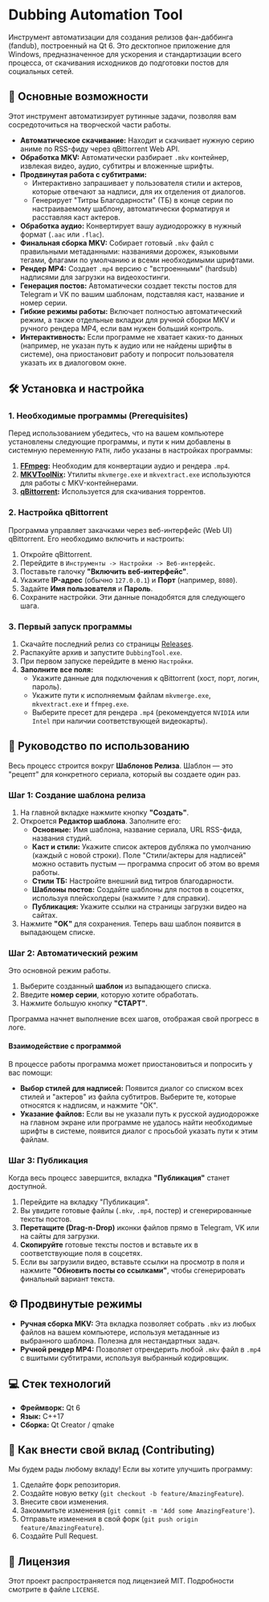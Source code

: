 # Dubbing Automation Tool
Инструмент автоматизации для создания релизов фан-даббинга (fandub), построенный на Qt 6. Это десктопное приложение для Windows, предназначенное для ускорения и стандартизации всего процесса, от скачивания исходников до подготовки постов для социальных сетей.



## 🚀 Основные возможности

Этот инструмент автоматизирует рутинные задачи, позволяя вам сосредоточиться на творческой части работы.

-   **Автоматическое скачивание:** Находит и скачивает нужную серию аниме по RSS-фиду через qBittorrent Web API.
-   **Обработка MKV:** Автоматически разбирает `.mkv` контейнер, извлекая видео, аудио, субтитры и вложенные шрифты.
-   **Продвинутая работа с субтитрами:**
    -   Интерактивно запрашивает у пользователя стили и актеров, которые отвечают за надписи, для их отделения от диалогов.
    -   Генерирует "Титры Благодарности" (ТБ) в конце серии по настраиваемому шаблону, автоматически форматируя и расставляя каст актеров.
-   **Обработка аудио:** Конвертирует вашу аудиодорожку в нужный формат (`.aac` или `.flac`).
-   **Финальная сборка MKV:** Собирает готовый `.mkv` файл с правильными метаданными: названиями дорожек, языковыми тегами, флагами по умолчанию и всеми необходимыми шрифтами.
-   **Рендер MP4:** Создает `.mp4` версию с "встроенными" (hardsub) надписями для загрузки на видеохостинги.
-   **Генерация постов:** Автоматически создает тексты постов для Telegram и VK по вашим шаблонам, подставляя каст, название и номер серии.
-   **Гибкие режимы работы:** Включает полностью автоматический режим, а также отдельные вкладки для ручной сборки MKV и ручного рендера MP4, если вам нужен больший контроль.
-   **Интерактивность:** Если программе не хватает каких-то данных (например, не указан путь к аудио или не найдены шрифты в системе), она приостановит работу и попросит пользователя указать их в диалоговом окне.

## 🛠️ Установка и настройка

### 1. Необходимые программы (Prerequisites)

Перед использованием убедитесь, что на вашем компьютере установлены следующие программы, и пути к ним добавлены в системную переменную `PATH`, либо указаны в настройках программы:

1.  **[FFmpeg](https://ffmpeg.org/download.html):** Необходим для конвертации аудио и рендера `.mp4`.
2.  **[MKVToolNix](https://mkvtoolnix.download/):** Утилиты `mkvmerge.exe` и `mkvextract.exe` используются для работы с MKV-контейнерами.
3.  **[qBittorrent](https://www.qbittorrent.org/download.php):** Используется для скачивания торрентов.

### 2. Настройка qBittorrent

Программа управляет закачками через веб-интерфейс (Web UI) qBittorrent. Его необходимо включить и настроить:

1.  Откройте qBittorrent.
2.  Перейдите в `Инструменты -> Настройки -> Веб-интерфейс`.
3.  Поставьте галочку **"Включить веб-интерфейс"**.
4.  Укажите **IP-адрес** (обычно `127.0.0.1`) и **Порт** (например, `8080`).
5.  Задайте **Имя пользователя** и **Пароль**.
6.  Сохраните настройки. Эти данные понадобятся для следующего шага.

### 3. Первый запуск программы

1.  Скачайте последний релиз со страницы [Releases](https://github.com/IceHoles/DubbingTool/releases).
2.  Распакуйте архив и запустите `DubbingTool.exe`.
3.  При первом запуске перейдите в меню `Настройки`.
4.  **Заполните все поля:**
    -   Укажите данные для подключения к qBittorrent (хост, порт, логин, пароль).
    -   Укажите пути к исполняемым файлам `mkvmerge.exe`, `mkvextract.exe` и `ffmpeg.exe`.
    -   Выберите пресет для рендера `.mp4` (рекомендуется `NVIDIA` или `Intel` при наличии соответствующей видеокарты).



## 📖 Руководство по использованию

Весь процесс строится вокруг **Шаблонов Релиза**. Шаблон — это "рецепт" для конкретного сериала, который вы создаете один раз.

### Шаг 1: Создание шаблона релиза

1.  На главной вкладке нажмите кнопку **"Создать"**.
2.  Откроется **Редактор шаблона**. Заполните его:
    -   **Основные:** Имя шаблона, название сериала, URL RSS-фида, названия студий.
    -   **Каст и стили:** Укажите список актеров дубляжа по умолчанию (каждый с новой строки). Поле "Стили/актеры для надписей" можно оставить пустым — программа спросит об этом во время работы.
    -   **Стили ТБ:** Настройте внешний вид титров благодарности.
    -   **Шаблоны постов:** Создайте шаблоны для постов в соцсетях, используя плейсхолдеры (нажмите `?` для справки).
    -   **Публикация:** Укажите ссылки на страницы загрузки видео на сайтах.
3.  Нажмите **"OK"** для сохранения. Теперь ваш шаблон появится в выпадающем списке.

### Шаг 2: Автоматический режим

Это основной режим работы.

1.  Выберите созданный **шаблон** из выпадающего списка.
2.  Введите **номер серии**, которую хотите обработать.
3.  Нажмите большую кнопку **"СТАРТ"**.

Программа начнет выполнение всех шагов, отображая свой прогресс в логе.

#### Взаимодействие с программой
В процессе работы программа может приостановиться и попросить у вас помощи:
-   **Выбор стилей для надписей:** Появится диалог со списком всех стилей и "актеров" из файла субтитров. Выберите те, которые относятся к надписям, и нажмите "ОК".
-   **Указание файлов:** Если вы не указали путь к русской аудиодорожке на главном экране или программе не удалось найти необходимые шрифты в системе, появится диалог с просьбой указать пути к этим файлам.

### Шаг 3: Публикация

Когда весь процесс завершится, вкладка **"Публикация"** станет доступной.

1.  Перейдите на вкладку "Публикация".
2.  Вы увидите готовые файлы (`.mkv`, `.mp4`, постер) и сгенерированные тексты постов.
3.  **Перетащите (Drag-n-Drop)** иконки файлов прямо в Telegram, VK или на сайты для загрузки.
4.  **Скопируйте** готовые тексты постов и вставьте их в соответствующие поля в соцсетях.
5.  Если вы загрузили видео, вставьте ссылки на просмотр в поля и нажмите **"Обновить посты со ссылками"**, чтобы сгенерировать финальный вариант текста.

## ⚙️ Продвинутые режимы

-   **Ручная сборка MKV:** Эта вкладка позволяет собрать `.mkv` из любых файлов на вашем компьютере, используя метаданные из выбранного шаблона. Полезна для нестандартных задач.
-   **Ручной рендер MP4:** Позволяет отрендерить любой `.mkv` файл в `.mp4` с вшитыми субтитрами, используя выбранный кодировщик.

## 💻 Стек технологий
- **Фреймворк:** Qt 6
- **Язык:** C++17
- **Сборка:** Qt Creator / qmake

## 🤝 Как внести свой вклад (Contributing)

Мы будем рады любому вкладу! Если вы хотите улучшить программу:
1.  Сделайте форк репозитория.
2.  Создайте новую ветку (`git checkout -b feature/AmazingFeature`).
3.  Внесите свои изменения.
4.  Закоммитьте изменения (`git commit -m 'Add some AmazingFeature'`).
5.  Отправьте изменения в свой форк (`git push origin feature/AmazingFeature`).
6.  Создайте Pull Request.

## 📝 Лицензия

Этот проект распространяется под лицензией MIT. Подробности смотрите в файле `LICENSE`.
